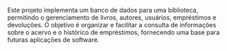 Este projeto implementa um banco de dados para uma biblioteca, permitindo o gerenciamento de livros, autores, usuários, empréstimos e devoluções. O objetivo é organizar e facilitar a consulta de informações sobre o acervo e o histórico de empréstimos, fornecendo uma base para futuras aplicações de software.
